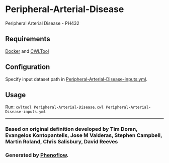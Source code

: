 # Peripheral-Arterial-Disease

Peripheral Arterial Disease - PH432

## Requirements

[Docker](https://docs.docker.com/install/) and [CWLTool](https://github.com/common-workflow-language/cwltool#install)

## Configuration

Specify input dataset path in [Peripheral-Arterial-Disease-inputs.yml](Peripheral-Arterial-Disease-inputs.yml).

## Usage

Run: `cwltool Peripheral-Arterial-Disease.cwl Peripheral-Arterial-Disease-inputs.yml`

***

### Based on original definition developed by Tim Doran, Evangelos Kontopantelis, Jose M Valderas, Stephen Campbell, Martin Roland, Chris Salisbury, David Reeves
### Generated by [Phenoflow](https://kclhi.org/phenoflow).
